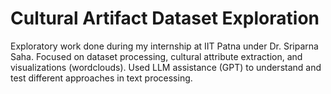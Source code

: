 # Cultural Artifact Dataset Exploration
Exploratory work done during my internship at IIT Patna under Dr. Sriparna Saha.
Focused on dataset processing, cultural attribute extraction, and visualizations (wordclouds).
Used LLM assistance (GPT) to understand and test different approaches in text processing.
